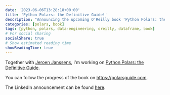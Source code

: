 ```yaml
---
date: '2023-06-06T13:28:18+00:00'
title: 'Python Polars: the Definitive Guide!'
description: "Announcing the upcoming O'Reilly book 'Python Polars: the Definitive Guide', co-authored with Jeroen Janssens. Learn about this comprehensive guide to the fast and efficient Polars DataFrame library."
categories: [polars, book]
tags: [python, polars, data-engineering, oreilly, dataframe, book]
# For social sharing
socialShare: true
# Show estimated reading time
showReadingTime: true
---
```


Together with [Jeroen Janssens](https://jeroenjanssens.com/), I'm working on [Python Polars: the Definitive Guide](https://www.oreilly.com/library/view/python-polars-the/9781098156077/).

You can follow the progress of the book on https://polarsguide.com.

The LinkedIn announcement can be found [here](https://www.linkedin.com/posts/thijsnieuwdorp_we-are-writing-python-polars-the-definitive-activity-7071840225534070785-ttt8/).

